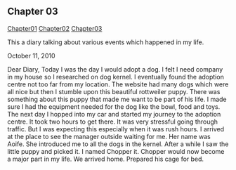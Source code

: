 ## Chapter 03

[Chapter01](https://b00094250.github.io/github-story-2019/chapter01.html)
[Chapter02](https://b00094250.github.io/github-story-2019/chapter02.html)
[Chapter03](https://b00094250.github.io/github-story-2019/chapter03.html)






This a diary talking about various events which happened in my life. 

October 11, 2010
 
Dear Diary,
        Today I was the day I would adopt a dog. I felt I need company in my house so I researched on dog kernel. I eventually found the adoption centre not too far from my location. 
The website had many dogs which were all nice but then I stumble upon this beautiful rottweiler 
puppy. There was something about this puppy that made me want to be part of his life.
I made sure I had the equipment needed for the dog like the bowl, food and toys. The next day I hopped into my car and started my journey 
to the adoption centre. It took two hours to get there. It was very stressful going through traffic. But I was expecting this especially when it was rush hours. 
I arrived at the place to see the manager outside waiting for me. Her name was Aoife. She introduced me to all the dogs in the kernel. After a while I saw the little puppy and picked it. I named Chopper it. Chopper would now become a major part in my life.
            We arrived home. Prepared his cage for bed.  
            